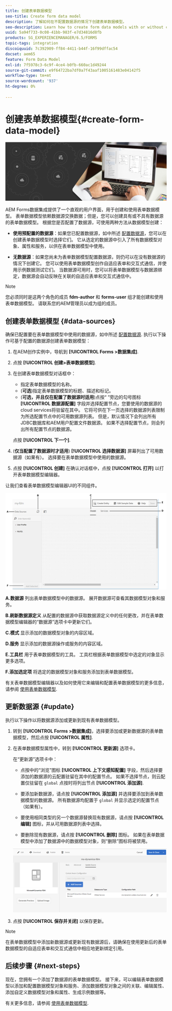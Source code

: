 ```yaml
---
title: 创建表单数据模型
seo-title: Create form data model
description: 了解如何在不配置数据源的情况下创建表单数据模型。
seo-description: Learn how to create form data models with or without configured data sources.
uuid: 5a94f733-0c08-41bb-983f-e7d34816d8fb
products: SG_EXPERIENCEMANAGER/6.5/FORMS
topic-tags: integration
discoiquuid: 7c392909-ff84-4411-b44f-16f99dffac54
docset: aem65
feature: Form Data Model
exl-id: 7f5978c3-6c9f-4ce4-b0fb-660ac1d49244
source-git-commit: e9f64722ba7df0a7f43aaf1005161483e04142f5
workflow-type: tm+mt
source-wordcount: '937'
ht-degree: 0%

---
```


# 创建表单数据模型{#create-form-data-model}

![hero-image](do-not-localize/data-integration.png)

AEM Forms数据集成提供了一个直观的用户界面，用于创建和使用表单数据模型。 表单数据模型依赖数据源交换数据；但是，您可以创建具有或不具有数据源的表单数据模型。 根据您是否配置了数据源，可使用两种方法从数据模型创建：

* **使用预配置的数据源**：如果您已配置数据源，如中所述 [配置数据源](../../forms/using/configure-data-sources.md)，您可以在创建表单数据模型时选择它们。 它从选定的数据源中引入了所有数据模型对象、属性和服务，以供在表单数据模型中使用。

* **无数据源**：如果您尚未为表单数据模型配置数据源，则仍可以在没有数据源的情况下创建它。 您可以使用表单数据模型创作自适应表单和交互式通信，并使用示例数据测试它们。 当数据源可用时，您可以将表单数据模型与数据源绑定，数据源会自动反映在关联的自适应表单和交互式通信中。

>[!NOTE]
>
>您必须同时是这两个角色的成员 **fdm-author** 和 **forms-user** 组才能创建和使用表单数据模型。 请联系您的AEM管理员以成为组的成员。

## 创建表单数据模型 {#data-sources}

确保已配置要在表单数据模型中使用的数据源，如中所述 [配置数据源](../../forms/using/configure-data-sources.md). 执行以下操作可基于配置的数据源创建表单数据模型：

1. 在AEM创作实例中，导航到 **[!UICONTROL Forms >数据集成]**.
1. 点按 **[!UICONTROL 创建>表单数据模型]**.
1. 在创建表单数据模型对话框中：

   * 指定表单数据模型的名称。
   * (**可选**)指定表单数据模型的标题、描述和标记。
   * (**可选，并且仅在配置了数据源时适用**)点按“ ”旁边的勾号图标 **[!UICONTROL 数据源配置]** 字段并选择配置节点，您要使用的数据源的cloud services将驻留在其中。 它将可供在下一页选择的数据源列表限制为所选配置节点中的可用数据源列表。 但是，默认情况下会列出所有JDBC数据库和AEM用户配置文件数据源。 如果不选择配置节点，则会列出所有配置节点的数据源。

   点按 **[!UICONTROL 下一个]**.

1. (**仅当配置了数据源时才适用**) **[!UICONTROL 选择数据源]** 屏幕列出了可用数据源（如果有）。 选择要在表单数据模型中使用的数据源。
1. 点按 **[!UICONTROL 创建]** 在确认对话框中，点按 **[!UICONTROL 打开]** 以打开表单数据模型编辑器。

让我们查看表单数据模型编辑器UI的不同组件。

![具有三个数据源的表单数据模型 — RESTful服务、AEM用户配置文件和RDBMS](assets/fdm-ui.png)

**A.数据源** 列出表单数据模型中的数据源。 展开数据源可查看其数据模型对象和服务。

**B.刷新数据源定义** 从配置的数据源中获取数据源定义中的任何更改，并在表单数据模型编辑器的“数据源”选项卡中更新它们。

**C.模式** 显示添加的数据模型对象的内容区域。

**D.服务** 显示添加的数据源操作或服务的内容区域。

**E.工具栏** 用于表单数据模型的工具。 工具栏根据表单数据模型中选定的对象显示更多选项。

**F.添加选定项** 将选定的数据模型对象和服务添加到表单数据模型。

有关表单数据模型编辑器以及如何使用它来编辑和配置表单数据模型的更多信息，请参阅 [使用表单数据模型](../../forms/using/work-with-form-data-model.md).

## 更新数据源 {#update}

执行以下操作以将数据源添加或更新到现有表单数据模型。

1. 转到 **[!UICONTROL Forms >数据集成]**，选择要添加或更新数据源的表单数据模型，然后点按 **[!UICONTROL 属性]**.
1. 在表单数据模型属性中，转到 **[!UICONTROL 更新源]** 选项卡。

   在“更新源”选项卡中：

   * 点按中的“浏览”图标 **[!UICONTROL 上下文感知配置]** 字段，然后选择要添加的数据源的云配置驻留在其中的配置节点。 如果不选择节点，则云配置仅驻留在 `global` 点按时将列出节点 **[!UICONTROL 添加源]**.

   * 要添加新数据源，请点按 **[!UICONTROL 添加源]** 并选择要添加到表单数据模型的数据源。 所有数据源均配置于 `global` 并显示选定的配置节点（如果有）。

   * 要使用相同类型的另一个数据源替换现有数据源，请点按 **[!UICONTROL 编辑]** 图标，并从可用数据源列表中选择。
   * 要删除现有数据源，请点按 **[!UICONTROL 删除]** 图标。 如果在表单数据模型中添加了数据源中的数据模型对象，则“删除”图标将被禁用。

   ![fdm-properties](assets/fdm-properties.png)

1. 点按 **[!UICONTROL 保存并关闭]** 以保存更新。

>[!NOTE]
>
>在表单数据模型中添加新数据源或更新现有数据源后，请确保在使用更新后的表单数据模型的自适应表单和交互式通信中相应地更新绑定引用。

## 后续步骤 {#next-steps}

现在，您拥有一个添加了数据源的表单数据模型。 接下来，可以编辑表单数据模型以添加和配置数据模型对象和服务、添加数据模型对象之间的关联、编辑属性、添加自定义数据模型对象和属性、生成示例数据等。

有关更多信息，请参阅 [使用表单数据模型](../../forms/using/work-with-form-data-model.md).

